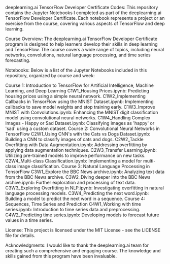 deeplearning.ai TensorFlow Developer Certificate Codes:
This repository contains the Jupyter Notebooks I completed as part of the deeplearning.ai TensorFlow Developer Certificate. Each notebook represents a project or an exercise from the course, covering various aspects of TensorFlow and deep learning.

Course Overview:
The deeplearning.ai TensorFlow Developer Certificate program is designed to help learners develop their skills in deep learning and TensorFlow. The course covers a wide range of topics, including neural networks, convolutions, natural language processing, and time series forecasting.

Notebooks:
Below is a list of the Jupyter Notebooks included in this repository, organized by course and week:

Course 1: Introduction to TensorFlow for Artificial Intelligence, Machine Learning, and Deep Learning
C1W1_Housing Prices.ipynb: Predicting housing prices using a simple neural network.
C1W2_Implementing Callbacks in TensorFlow using the MNIST Dataset.ipynb: Implementing callbacks to save model weights and stop training early.
C1W3_Improve MNIST with Convolutions.ipynb: Enhancing the MNIST digit classification model using convolutional neural networks.
C1W4_Handling Complex Images - Happy or Sad Dataset.ipynb: Classifying images as 'happy' or 'sad' using a custom dataset.
Course 2: Convolutional Neural Networks in TensorFlow
C2W1_Using CNN's with the Cats vs Dogs Dataset.ipynb: Building a CNN to classify images of cats and dogs.
C2W2_Tackle Overfitting with Data Augmentation.ipynb: Addressing overfitting by applying data augmentation techniques.
C2W3_Transfer Learning.ipynb: Utilizing pre-trained models to improve performance on new tasks.
C2W4_Multi-class Classification.ipynb: Implementing a model for multi-class image classification.
Course 3: Natural Language Processing in TensorFlow
C3W1_Explore the BBC News archive.ipynb: Analyzing text data from the BBC News archive.
C3W2_Diving deeper into the BBC News archive.ipynb: Further exploration and processing of text data.
C3W3_Exploring Overfitting in NLP.ipynb: Investigating overfitting in natural language processing models.
C3W4_Predicting the next word.ipynb: Building a model to predict the next word in a sequence.
Course 4: Sequences, Time Series and Prediction
C4W1_Working with time series.ipynb: Introduction to time series data and preprocessing.
C4W2_Predicting time series.ipynb: Developing models to forecast future values in a time series.

License:
This project is licensed under the MIT License - see the LICENSE file for details.

Acknowledgments:
I would like to thank the deeplearning.ai team for creating such a comprehensive and engaging course. The knowledge and skills gained from this program have been invaluable.
